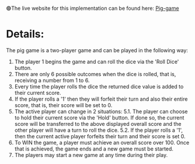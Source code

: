 🟢The live website for this implementation can be found here: [Pig-game](https://pig-game-rishabh.netlify.app/)

# Details:

The pig game is a two-player game and can be played in the following way:

1. The player 1 begins the game and can roll the dice via the 'Roll Dice' button.
2. There are only 6 possible outcomes when the dice is rolled, that is, receiving a number from 1 to 6.
3. Every time the player rolls the dice the returned dice value is added to their current score.
4. If the player rolls a '1' then they will forfeit their turn and also their entire score, that is, their score will be set to 0.
5. The active player can change in 2 situations:
   5.1. The player can choose to hold their current score via the 'Hold' button. If done so, the current score will be transferred to the above displayed overall score and the other player will have a turn to roll the dice.
   5.2. If the player rolls a '1', then the current active player forfeits their turn and their score is set 0.
6. To WIN the game, a player must achieve an overall score over 100. Once that is achieved, the game ends and a new game must be started.
7. The players may start a new game at any time during their play.

